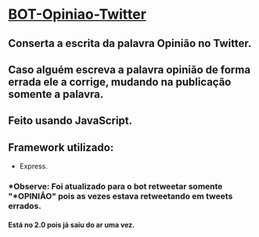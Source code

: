 # [BOT-Opiniao-Twitter](https://twitter.com/BotOpiniao)
## Conserta a escrita da palavra Opinião no Twitter.  
## Caso alguém escreva a palavra opinião de forma errada ele a corrige, mudando na publicação somente a palavra.  
## Feito usando JavaScript.  
## Framework utilizado:  
* Express.
### *Observe: Foi atualizado para o bot retweetar somente "*OPINIÃO" pois as vezes estava retweetando em tweets errados.  
#### Está no 2.0 pois já saiu do ar uma vez.
